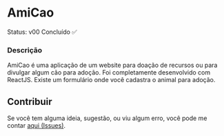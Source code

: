 # AmiCao
Status: v00 Concluído ✅
### Descrição
AmiCao é uma aplicação de um website para doação de recursos ou para divulgar algum cão para adoção.
Foi completamente desenvolvido com ReactJS.
Existe um formulário onde você cadastra o animal para adoção.


## Contribuir
Se você tem alguma ideia, sugestão, ou viu algum erro, você pode me contar [aqui (Issues)](https://github.com/mtuliopaiva/amicao/issues).
